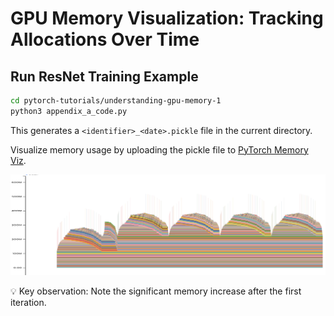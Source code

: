 # GPU Memory Visualization: Tracking Allocations Over Time

## Run ResNet Training Example
```bash
cd pytorch-tutorials/understanding-gpu-memory-1
python3 appendix_a_code.py
```

This generates a `<identifier>_<date>.pickle` file in the current directory.

Visualize memory usage by uploading the pickle file to [PyTorch Memory Viz](https://pytorch.org/memory_viz).

![ResNet50 Memory Usage](misc/resnet50_memviz.png)

💡 Key observation: Note the significant memory increase after the first iteration.